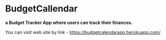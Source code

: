 # BudgetCallendar
<b>a Budget Tracker App where users can track their finances.</b>

You can visit web site by link - https://budgetcalendarapp.herokuapp.com/
